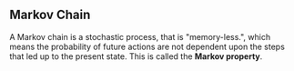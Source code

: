 
## Markov Chain
A Markov chain is a stochastic process, that is "memory-less.", which means the probability of future actions are not dependent upon the steps that led up to the present state. This is called the **Markov property**.